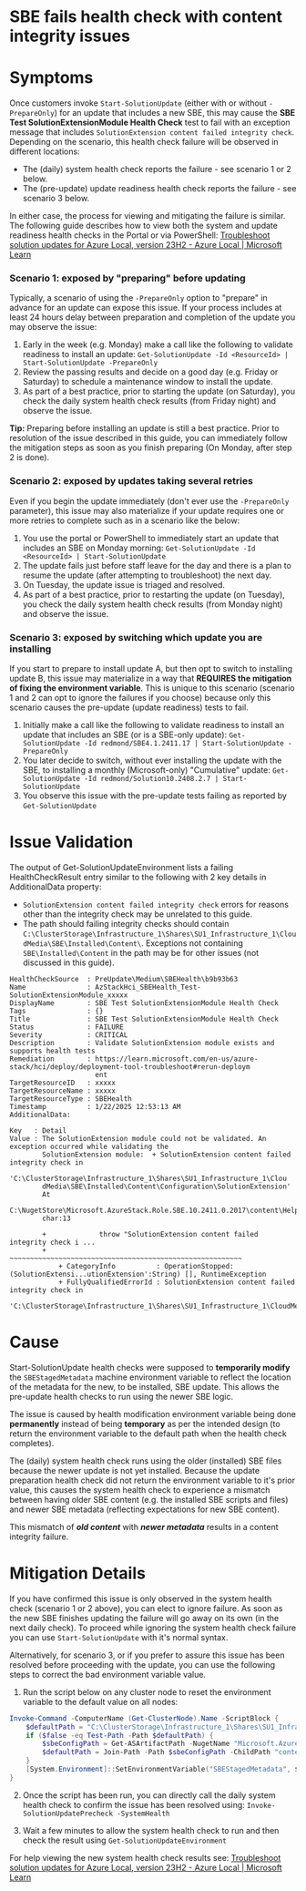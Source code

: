 # SBE fails health check with content integrity issues

# Symptoms
Once customers invoke `Start-SolutionUpdate` (either with or without `-PrepareOnly`) for an update that includes a new SBE, this may cause the **SBE Test SolutionExtensionModule Health Check** test to fail with an exception message that includes `SolutionExtension content failed integrity check`. Depending on the scenario, this health check failure will be observed in different locations:
- The (daily) system health check reports the failure - see scenario 1 or 2 below.
- The (pre-update) update readiness health check reports the failure - see scenario 3 below.

In either case, the process for viewing and mitigating the failure is similar. The following guide describes how to view both the system and update readiness health checks in the Portal or via PowerShell:
[Troubleshoot solution updates for Azure Local, version 23H2 - Azure Local | Microsoft Learn](https://learn.microsoft.com/en-us/azure/azure-local/update/update-troubleshooting-23h2?view=azloc-24112#using-azure-portal)


### Scenario 1: exposed by "preparing" before updating
Typically, a scenario of using the `-PrepareOnly` option to "prepare" in advance for an update can expose this issue. If your process includes at least 24 hours delay between preparation and completion of the update you may observe the issue:
1. Early in the week (e.g. Monday) make a call like the following to validate readiness to install an update:
`Get-SolutionUpdate -Id <ResourceId> | Start-SolutionUpdate -PrepareOnly`
2. Review the passing results and decide on a good day (e.g. Friday or Saturday) to schedule a maintenance window to install the update.
3. As part of a best practice, prior to starting the update (on Saturday), you check the daily system health check results (from Friday night) and observe the issue.

**Tip:** Preparing before installing an update is still a best practice.  Prior to resolution of the issue described in this guide, you can immediately follow the mitigation steps as soon as you finish preparing (On Monday, after step 2 is done).

### Scenario 2: exposed by updates taking several retries
Even if you begin the update immediately (don't ever use the `-PrepareOnly` parameter), this issue may also materialize if your update requires one or more retries to complete such as in a scenario like the below:  

1. You use the portal or PowerShell to immediately start an update that includes an SBE on Monday morning:
`Get-SolutionUpdate -Id <ResourceId> | Start-SolutionUpdate`
2. The update fails just before staff leave for the day and there is a plan to resume the update (after attempting to troubleshoot) the next day.
3. On Tuesday, the update issue is triaged and resolved.
4. As part of a best practice, prior to restarting the update (on Tuesday), you check the daily system health check results (from Monday night) and observe the issue.

### Scenario 3: exposed by switching which update you are installing
If you start to prepare to install update A, but then opt to switch to installing update B, this issue may materialize in a way that **REQUIRES the mitigation of fixing the environment variable**.  This is unique to this scenario (scenario 1 and 2 can opt to ignore the failures if you choose) because only this scenario causes the pre-update (update readiness) tests to fail.

1. Initially make a call like the following to validate readiness to install an update that includes an SBE (or is a SBE-only update):
`Get-SolutionUpdate -Id redmond/SBE4.1.2411.17 | Start-SolutionUpdate -PrepareOnly`
2. You later decide to switch, without ever installing the update with the SBE, to installing a monthly (Microsoft-only) "Cumulative" update:
`Get-SolutionUpdate -Id redmond/Solution10.2408.2.7 | Start-SolutionUpdate`
3. You observe this issue with the pre-update tests failing as reported by `Get-SolutionUpdate`

# Issue Validation
The output of Get-SolutionUpdateEnvironment lists a failing HealthCheckResult entry similar to the following with 2 key details in AdditionalData property:
- `SolutionExtension content failed integrity check`  errors for reasons other than the integrity check may be unrelated to this guide.
- The path should failing integrity checks should contain `C:\ClusterStorage\Infrastructure_1\Shares\SU1_Infrastructure_1\CloudMedia\SBE\Installed\Content\`. Exceptions not containing `SBE\Installed\Content` in the path may be for other issues (not discussed in this guide).


```
HealthCheckSource  : PreUpdate\Medium\SBEHealth\b9b93b63
Name               : AzStackHci_SBEHealth_Test-SolutionExtensionModule_xxxxx
DisplayName        : SBE Test SolutionExtensionModule Health Check
Tags               : {}
Title              : SBE Test SolutionExtensionModule Health Check
Status             : FAILURE
Severity           : CRITICAL
Description        : Validate SolutionExtension module exists and supports health tests
Remediation        : https://learn.microsoft.com/en-us/azure-stack/hci/deploy/deployment-tool-troubleshoot#rerun-deploym
                     ent
TargetResourceID   : xxxxx
TargetResourceName : xxxxx
TargetResourceType : SBEHealth
Timestamp          : 1/22/2025 12:53:13 AM
AdditionalData:

Key   : Detail
Value : The SolutionExtension module could not be validated. An exception occurred while validating the
        SolutionExtension module:  + SolutionExtension content failed integrity check in
        'C:\ClusterStorage\Infrastructure_1\Shares\SU1_Infrastructure_1\Clou
        dMedia\SBE\Installed\Content\Configuration\SolutionExtension'
        At
        C:\NugetStore\Microsoft.AzureStack.Role.SBE.10.2411.0.2017\content\Helpers\SBESolutionExtensionHelper.psm1:150
        char:13

        +             throw "SolutionExtension content failed integrity check i ...
        +             ~~~~~~~~~~~~~~~~~~~~~~~~~~~~~~~~~~~~~~~~~~~~~~~~~~~~~~~~~
            + CategoryInfo          : OperationStopped: (SolutionExtensi...utionExtension':String) [], RuntimeException
            + FullyQualifiedErrorId : SolutionExtension content failed integrity check in
        'C:\ClusterStorage\Infrastructure_1\Shares\SU1_Infrastructure_1\CloudMedia\SBE\Installed\Content\Configuration\SolutionExtension'
```

# Cause
Start-SolutionUpdate health checks were supposed to **temporarily modify** the `SBEStagedMetadata` machine environment variable to reflect the location of the metadata for the new, to be installed, SBE update. This allows the pre-update health checks to run using the newer SBE logic.

The issue is caused by health modification environment variable being done **permanently** instead of being **temporary** as per the intended design (to return the environment variable to the default path when the health check completes).

The (daily) system health check runs using the older (installed) SBE files because the newer update is not yet installed. Because the update preparation health check did not return the environment variable to it's prior value, this causes the system health check to experience a mismatch between having older SBE content (e.g. the installed SBE scripts and files) and newer SBE metadata (reflecting expectations for new SBE content).

This mismatch of _**old content**_ with _**newer metadata**_ results in a content integrity failure.

# Mitigation Details
If you have confirmed this issue is only observed in the system health check (scenario 1 or 2 above), you can elect to ignore failure. As soon as the new SBE finishes updating the failure will go away on its own (in the next daily check). To proceed while ignoring the system health check failure you can use `Start-SolutionUpdate` with it's normal syntax.

Alternatively, for scenario 3, or if you prefer to assure this issue has been resolved before proceeding with the update, you can use the following steps to correct the bad environment variable value.

1. Run the script below on any cluster node to reset the environment variable to the default value on all nodes:

```Powershell
Invoke-Command -ComputerName (Get-ClusterNode).Name -ScriptBlock {
    $defaultPath = "C:\ClusterStorage\Infrastructure_1\Shares\SU1_Infrastructure_1\CloudMedia\SBE\Installed\metadata"
    if ($false -eq Test-Path -Path $defaultPath) {
        $sbeConfigPath = Get-ASArtifactPath -NugetName "Microsoft.AzureStack.SBEConfiguration" 3>$null 4>$null
        $defaultPath = Join-Path -Path $sbeConfigPath -ChildPath "content"
    }
    [System.Environment]::SetEnvironmentVariable("SBEStagedMetadata", $defaultPath, "Machine")
}
```

2. Once the script has been run, you can directly call the daily system health check to confirm the issue has been resolved using:
`Invoke-SolutionUpdatePrecheck -SystemHealth`

3. Wait a few minutes to allow the system health check to run and then check the result using `Get-SolutionUpdateEnvironment`

For help viewing the new system health check results see:
[Troubleshoot solution updates for Azure Local, version 23H2 - Azure Local | Microsoft Learn](https://learn.microsoft.com/en-us/azure/azure-local/update/update-troubleshooting-23h2?view=azloc-24112#using-azure-portal)
